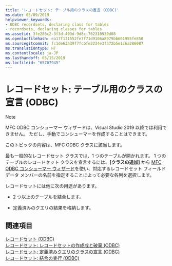 ```yaml
---
title: 'レコードセット: テーブル用のクラスの宣言 (ODBC)'
ms.date: 05/09/2019
helpviewer_keywords:
- ODBC recordsets, declaring class for tables
- recordsets, declaring classes for tables
ms.assetid: 3fe286c2-3f3d-493d-9d8c-762310939d08
ms.openlocfilehash: ea17f131552fe7f71d9106a8979bb661955fe850
ms.sourcegitcommit: fc1de63a39f7fcbfe2234e3f372b5e1c6a286087
ms.translationtype: HT
ms.contentlocale: ja-JP
ms.lasthandoff: 05/15/2019
ms.locfileid: "65707945"
---
```

# <a name="recordset-declaring-a-class-for-a-table-odbc"></a>レコードセット: テーブル用のクラスの宣言 (ODBC)

> [!NOTE] 
> MFC ODBC コンシューマー ウィザードは、Visual Studio 2019 以降では利用できません。 ただし、手動でコンシューマーを作成することはできます。

このトピックの内容は、MFC ODBC クラスに該当します。

最も一般的なレコードセット クラスでは、1 つのテーブルが開かれます。 1 つのテーブルのレコードセット クラスを宣言するには、**[クラスの追加]** から [MFC ODBC コンシューマー ウィザード](../../mfc/reference/adding-an-mfc-odbc-consumer.md)を使い、対応するレコードセット フィールド データ メンバーの名前を指定することによって必要な各列を選択します。

レコードセットには他に次の用途があります。

- 2 つ以上のテーブルを結合します。

- 定義済みのクエリの結果を格納します。

## <a name="see-also"></a>関連項目

[レコードセット (ODBC)](../../data/odbc/recordset-odbc.md)<br/>
[レコードセット: レコードセットの作成成と破棄 (ODBC)](../../data/odbc/recordset-creating-and-closing-recordsets-odbc.md)<br/>
[レコードセット: 定義済みクエリのクラスの宣言 (ODBC)](../../data/odbc/recordset-declaring-a-class-for-a-predefined-query-odbc.md)<br/>
[レコードセット: 結合の実行 (ODBC)](../../data/odbc/recordset-performing-a-join-odbc.md)